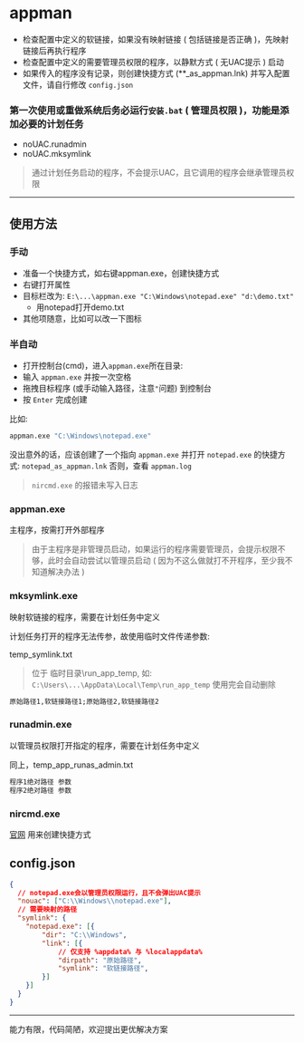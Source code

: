 # appman

* 检查配置中定义的软链接，如果没有映射链接 ( 包括链接是否正确 )，先映射链接后再执行程序
* 检查配置中定义的需要管理员权限的程序，以静默方式 ( 无UAC提示 ) 启动
* 如果传入的程序没有记录，则创建快捷方式 (**_as_appman.lnk) 并写入配置文件，请自行修改 `config.json`


### 第一次使用或重做系统后务必运行`安装.bat` ( 管理员权限 )，功能是添加必要的计划任务

*   noUAC.runadmin
*   noUAC.mksymlink

> 通过计划任务启动的程序，不会提示UAC，且它调用的程序会继承管理员权限

---

## 使用方法

### 手动

*   准备一个快捷方式，如右键appman.exe，创建快捷方式
*   右键打开属性
*   目标栏改为: `E:\...\appman.exe "C:\Windows\notepad.exe" "d:\demo.txt"`
    *   用notepad打开demo.txt
*   其他项随意，比如可以改一下图标

### 半自动

* 打开控制台(cmd)，进入`appman.exe`所在目录:
* 输入 `appman.exe` 并按一次空格
* 拖拽目标程序 (或手动输入路径，注意`"`问题) 到控制台
* 按 `Enter` 完成创建

比如:
```bash
appman.exe "C:\Windows\notepad.exe"
```
没出意外的话，应该创建了一个指向 `appman.exe` 并打开 `notepad.exe` 的快捷方式: `notepad_as_appman.lnk`
否则，查看 `appman.log`
> `nircmd.exe` 的报错未写入日志

### appman.exe

主程序，按需打开外部程序
> 由于主程序是非管理员启动，如果运行的程序需要管理员，会提示权限不够，此时会自动尝试以管理员启动 ( 因为不这么做就打不开程序，至少我不知道解决办法 )

### mksymlink.exe

映射软链接的程序，需要在计划任务中定义

计划任务打开的程序无法传参，故使用临时文件传递参数:

temp_symlink.txt 

> 位于 临时目录\run_app_temp, 如:
> `C:\Users\...\AppData\Local\Temp\run_app_temp`
> 使用完会自动删除

```txt
原始路径1,软链接路径1;原始路径2,软链接路径2
```

### runadmin.exe

以管理员权限打开指定的程序，需要在计划任务中定义

同上，temp_app_runas_admin.txt

```txt
程序1绝对路径 参数
程序2绝对路径 参数
```

### nircmd.exe
[官网](http://nircmd.nirsoft.net)
用来创建快捷方式


## config.json
```json
{
  // notepad.exe会以管理员权限运行，且不会弹出UAC提示
  "nouac": ["C:\\Windows\\notepad.exe"],
  // 需要映射的路径
  "symlink": {
    "notepad.exe": [{
        "dir": "C:\\Windows",
        "link": [{
            // 仅支持 %appdata% 与 %localappdata%
            "dirpath": "原始路径",
            "symlink": "软链接路径",
        }]
    }]
  }
}
```



---



能力有限，代码简陋，欢迎提出更优解决方案
